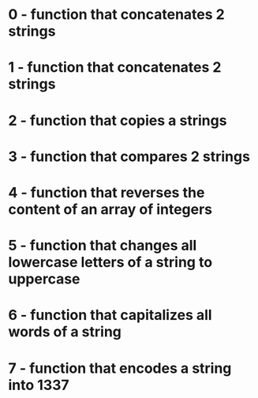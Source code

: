 # 0 - function that concatenates 2 strings
# 1 - function that concatenates 2 strings
# 2 - function that copies a strings
# 3 - function that compares 2 strings
# 4 - function that reverses the content of an array of integers
# 5 - function that changes all lowercase letters of a string to uppercase
# 6 - function that capitalizes all words of a string
# 7 - function that encodes a string into 1337
